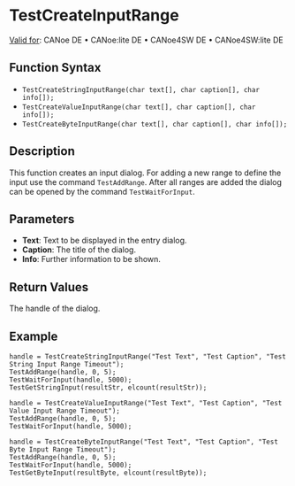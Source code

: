 # TestCreateInputRange

[Valid for](../../../Shared/FeatureAvailability.md): CANoe DE • CANoe:lite DE • CANoe4SW DE • CANoe4SW:lite DE

## Function Syntax

- `TestCreateStringInputRange(char text[], char caption[], char info[]);`
- `TestCreateValueInputRange(char text[], char caption[], char info[]);`
- `TestCreateByteInputRange(char text[], char caption[], char info[]);`

## Description

This function creates an input dialog. For adding a new range to define the input use the command `TestAddRange`. After all ranges are added the dialog can be opened by the command `TestWaitForInput`.

## Parameters

- **Text**: Text to be displayed in the entry dialog.
- **Caption**: The title of the dialog.
- **Info**: Further information to be shown.

## Return Values

The handle of the dialog.

## Example

```plaintext
handle = TestCreateStringInputRange("Test Text", "Test Caption", "Test String Input Range Timeout");
TestAddRange(handle, 0, 5);
TestWaitForInput(handle, 5000);
TestGetStringInput(resultStr, elcount(resultStr));

handle = TestCreateValueInputRange("Test Text", "Test Caption", "Test Value Input Range Timeout");
TestAddRange(handle, 0, 5);
TestWaitForInput(handle, 5000);

handle = TestCreateByteInputRange("Test Text", "Test Caption", "Test Byte Input Range Timeout");
TestAddRange(handle, 0, 5);
TestWaitForInput(handle, 5000);
TestGetByteInput(resultByte, elcount(resultByte));
```
